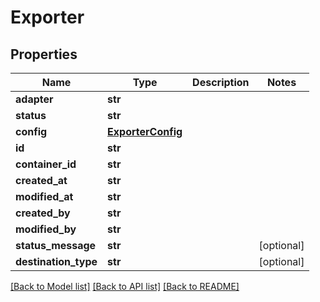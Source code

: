 # Exporter

## Properties
Name | Type | Description | Notes
------------ | ------------- | ------------- | -------------
**adapter** | **str** |  | 
**status** | **str** |  | 
**config** | [**ExporterConfig**](ExporterConfig.md) |  | 
**id** | **str** |  | 
**container_id** | **str** |  | 
**created_at** | **str** |  | 
**modified_at** | **str** |  | 
**created_by** | **str** |  | 
**modified_by** | **str** |  | 
**status_message** | **str** |  | [optional] 
**destination_type** | **str** |  | [optional] 

[[Back to Model list]](../README.md#documentation-for-models) [[Back to API list]](../README.md#documentation-for-api-endpoints) [[Back to README]](../README.md)

